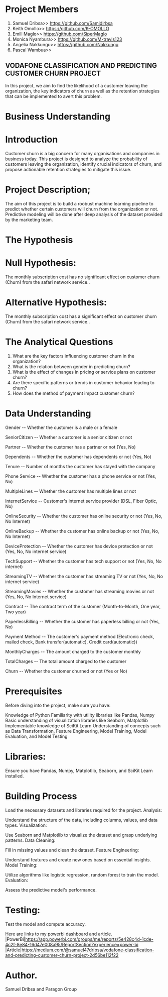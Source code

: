 # Project Members

1. Samuel Dribsa>> https://github.com/Samidirbsa
2. Keith Omollo>>  https://github.com/K-OMOLLO
3. Emill Maglo>>   https://github.com/SiperMaglo
4. Monica Nyambura>> https://github.com/M-travis123
5. Angelia Nakkungu>> https://github.com/Nakkungu
6. Pascal Wambua>>
 
## **VODAFONE CLASSIFICATION AND PREDICTING CUSTOMER CHURN PROJECT**
In this project, we aim to find the likelihood of a customer leaving the organization, the key indicators of churn as well as the retention strategies that can be implemented to avert this problem.
#  **Business Understanding**

# Introduction
Customer churn is a big concern for many organisations and companies in business today. This project is designed to analyze the probability of customers leaving the organization, identify crucial indicators of churn, and propose actionable retention strategies to mitigate this issue.
# **Project Description;**
 The aim of this project is to build a roobust machine learning pipeline to predict whether certain customers will churn from the organization or not. Predictive modeling will be done after deep analysis of the dataset provided by the marketing team. 

#  **The Hypothesis**

# **Null Hypothesis:** 

The monthly subscription cost  has no significant effect on customer churn (Churn) from the safari network service.. 

# **Alternative Hypothesis:** 

The monthly subscription cost  has a significant effect on customer churn (Churn) from the safari network service.. 

# **The Analytical Questions**

 1. What are the key factors influencing customer churn in the organization?
 2. What is the relation between gender in predicting churn?
 3. What is the effect of changes in pricing or service plans on customer churn?
 4. Are there specific patterns or trends in customer behavior leading to churn?
 5. How does the method of payment impact customer churn?

#  **Data Understanding**

Gender -- Whether the customer is a male or a female

SeniorCitizen -- Whether a customer is a senior citizen or not

Partner -- Whether the customer has a partner or not (Yes, No)

Dependents -- Whether the customer has dependents or not (Yes, No)

Tenure -- Number of months the customer has stayed with the company

Phone Service -- Whether the customer has a phone service or not (Yes, No)

MultipleLines -- Whether the customer has multiple lines or not

InternetService -- Customer's internet service provider (DSL, Fiber Optic, No)

OnlineSecurity -- Whether the customer has online security or not (Yes, No, No Internet)

OnlineBackup -- Whether the customer has online backup or not (Yes, No, No Internet)

DeviceProtection -- Whether the customer has device protection or not (Yes, No, No internet service)

TechSupport -- Whether the customer has tech support or not (Yes, No, No internet)

StreamingTV -- Whether the customer has streaming TV or not (Yes, No, No internet service)

StreamingMovies -- Whether the customer has streaming movies or not (Yes, No, No Internet service)

Contract -- The contract term of the customer (Month-to-Month, One year, Two year)

PaperlessBilling -- Whether the customer has paperless billing or not (Yes, No)

Payment Method -- The customer's payment method (Electronic check, mailed check, Bank transfer(automatic), Credit card(automatic))

MonthlyCharges -- The amount charged to the customer monthly

TotalCharges -- The total amount charged to the customer

Churn -- Whether the customer churned or not (Yes or No)

# Prerequisites
Before diving into the project, make sure you have:

Knowledge of Python Familiarity with utility libraries like Pandas, Numpy Basic understanding of visualization libraries like Seaborn, Matplotlib Implementable knowledge of SciKit Learn Understanding of concepts such as Data Transformation, Feature Engineering, Model Training, Model Evaluation, and Model Testing

# Libraries:
Ensure you have Pandas, Numpy, Matplotlib, Seaborn, and SciKit Learn installed.

# Building Process
Load the necessary datasets and libraries required for the project. Analysis:

Understand the structure of the data, including columns, values, and data types. Visualization:

Use Seaborn and Matplotlib to visualize the dataset and grasp underlying patterns. Data Cleaning:

Fill in missing values and clean the dataset. Feature Engineering:

Understand features and create new ones based on essential insights. Model Training:

Utilize algorithms like logistic regression, random forest to train the model. Evaluation:

Assess the predictive model's performance.

# Testing:
Test the model and compute accuracy.

Here are links to my powerbi dashboard and article.
|PowerBi|https://app.powerbi.com/groups/me/reports/5e428c4d-1cde-4c2f-8e84-16d47e008a95/ReportSection?experience=power-bi
|Article|https://medium.com/@samuel47dribsa/vodafone-classification-and-predicting-customer-churn-project-2d56be112f22

# Author.
Samuel Dribsa and Paragon Group